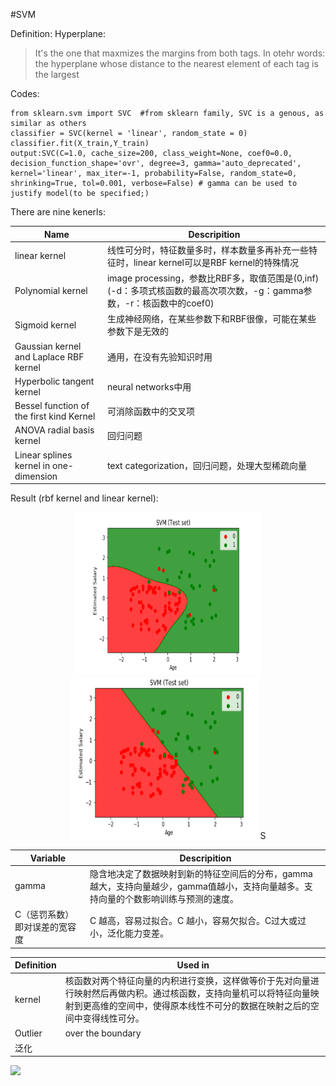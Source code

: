 #SVM

Definition: Hyperplane:
>It's the one that maxmizes the margins from both tags. In otehr words: the hyperplane whose distance to the nearest
element of each tag is the largest


Codes:
```
from sklearn.svm import SVC  #from sklearn family, SVC is a genous, as similar as others
classifier = SVC(kernel = 'linear', random_state = 0)
classifier.fit(X_train,Y_train)
output:SVC(C=1.0, cache_size=200, class_weight=None, coef0=0.0,
decision_function_shape='ovr', degree=3, gamma='auto_deprecated',
kernel='linear', max_iter=-1, probability=False, random_state=0,
shrinking=True, tol=0.001, verbose=False) # gamma can be used to justify model(to be specified;)

```
There are nine kenerls:

Name|Descripition
-|-
linear kernel|线性可分时，特征数量多时，样本数量多再补充一些特征时，linear kernel可以是RBF kernel的特殊情况
Polynomial kernel|image processing，参数比RBF多，取值范围是(0,inf)(-d：多项式核函数的最高次项次数，-g：gamma参数，-r：核函数中的coef0)
Sigmoid kernel|生成神经网络，在某些参数下和RBF很像，可能在某些参数下是无效的
Gaussian kernel and Laplace RBF kernel |通用，在没有先验知识时用	
Hyperbolic tangent kernel|neural networks中用
Bessel function of the first kind Kernel|可消除函数中的交叉项	
ANOVA radial basis kernel|回归问题
Linear splines kernel in one-dimension|text categorization，回归问题，处理大型稀疏向量

Result (rbf kernel and linear kernel):
<center>
    <img src="SVM rbf kernel.png"  width = "300" height = "260")/> <img src="SVM linear kernel.png" width = "300" height = "260")/>
S
</center>

Variable | Descripition
-|-
gamma|隐含地决定了数据映射到新的特征空间后的分布，gamma越大，支持向量越少，gamma值越小，支持向量越多。支持向量的个数影响训练与预测的速度。
 C（惩罚系数）即对误差的宽容度|C 越高，容易过拟合。C 越小，容易欠拟合。C过大或过小，泛化能力变差。


Definition | Used in
-|-
kernel|核函数对两个特征向量的内积进行变换，这样做等价于先对向量进行映射然后再做内积。通过核函数，支持向量机可以将特征向量映射到更高维的空间中，使得原本线性不可分的数据在映射之后的空间中变得线性可分。
Outlier | over the boundary
泛化|




![](https://github.com/Avik-Jain/100-Days-Of-ML-Code/raw/master/Info-graphs/Day%2012.jpg)












